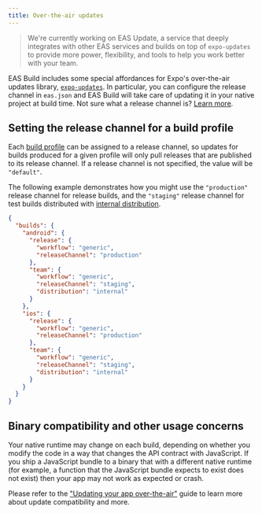 ```yaml
---
title: Over-the-air updates
---
```


> We're currently working on EAS Update, a service that deeply integrates with other EAS services and builds on top of `expo-updates` to provide more power, flexibility, and tools to help you work better with your team.

EAS Build includes some special affordances for Expo's over-the-air updates library, [`expo-updates`](/versions/latest/sdk/updates.md). In particular, you can configure the release channel in `eas.json` and EAS Build will take care of updating it in your native project at build time. Not sure what a release channel is? [Learn more](distribution/release-channels.md).

## Setting the release channel for a build profile

Each [build profile](./eas-json.md#build-profiles) can be assigned to a release channel, so updates for builds produced for a given profile will only pull releases that are published to its release channel. If a release channel is not specified, the value will be `"default"`.

The following example demonstrates how you might use the `"production"` release channel for release builds, and the `"staging"` release channel for test builds distributed with [internal distribution](./internal-distribution.md).

```json
{
  "builds": {
    "android": {
      "release": {
        "workflow": "generic",
        "releaseChannel": "production"
      },
      "team": {
        "workflow": "generic",
        "releaseChannel": "staging",
        "distribution": "internal"
      }
    },
    "ios": {
      "release": {
        "workflow": "generic",
        "releaseChannel": "production"
      },
      "team": {
        "workflow": "generic",
        "releaseChannel": "staging",
        "distribution": "internal"
      }
    }
  }
}
```

## Binary compatibility and other usage concerns

Your native runtime may change on each build, depending on whether you modify the code in a way that changes the API contract with JavaScript. If you ship a JavaScript bundle to a binary that with a different native runtime (for example, a function that the JavaScript bundle expects to exist does not exist) then your app may not work as expected or crash.

Please refer to the ["Updating your app over-the-air"](/bare/updating-your-app.md) guide to learn more about update compatibility and more.
